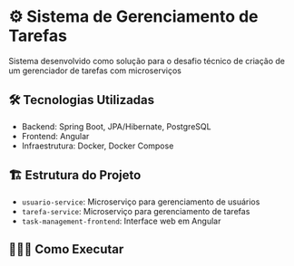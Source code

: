 # ⚙️ Sistema de Gerenciamento de Tarefas

 Sistema desenvolvido como solução para o desafio técnico de criação de um gerenciador de tarefas com microserviços

## 🛠️ Tecnologias Utilizadas 

- Backend: Spring Boot, JPA/Hibernate, PostgreSQL
- Frontend: Angular
- Infraestrutura: Docker, Docker Compose

## 🏗️ Estrutura do Projeto 

- `usuario-service`: Microserviço para gerenciamento de usuários
- `tarefa-service`: Microserviço para gerenciamento de tarefas
- `task-management-frontend`: Interface web em Angular

## 👷🏻‍♂️ Como Executar 

